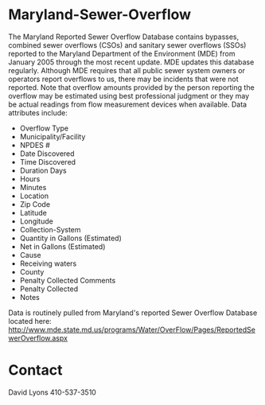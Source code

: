 # Maryland-Sewer-Overflow
The Maryland Reported Sewer Overflow Database contains bypasses, combined sewer overflows (CSOs) and sanitary sewer overflows (SSOs) reported to the Maryland Department of the Environment (MDE) from January 2005 through the most recent update. MDE updates this database regularly. Although MDE requires that all public sewer system owners or operators report overflows to us, there may be incidents that were not reported. Note that overflow amounts provided by the person reporting the overflow may be estimated using best professional judgment or they may be actual readings from flow measurement devices when available.  Data attributes include:

* Overflow Type	
* Municipality/Facility	
* NPDES #	
* Date Discovered	
* Time Discovered	
* Duration	Days
* Hours
* Minutes
* Location	
* Zip Code	
* Latitude	
* Longitude	
* Collection-System	
* Quantity in Gallons (Estimated)	
* Net in Gallons (Estimated)	
* Cause	
* Receiving waters	
* County	
* Penalty Collected Comments	
* Penalty Collected	
* Notes

Data is routinely pulled from Maryland's reported Sewer Overflow Database located here:  http://www.mde.state.md.us/programs/Water/OverFlow/Pages/ReportedSewerOverflow.aspx

# Contact
David Lyons
410-537-3510
